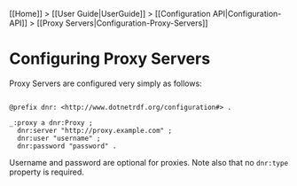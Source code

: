 [[Home]] > [[User Guide|UserGuide]] > [[Configuration API|Configuration-API]] > [[Proxy Servers|Configuration-Proxy-Servers]]

# Configuring Proxy Servers 

Proxy Servers are configured very simply as follows:

```turtle

@prefix dnr: <http://www.dotnetrdf.org/configuration#> .

_:proxy a dnr:Proxy ;
  dnr:server "http://proxy.example.com" ;
  dnr:user "username" ;
  dnr:password "password" .
```

Username and password are optional for proxies. Note also that no `dnr:type` property is required.